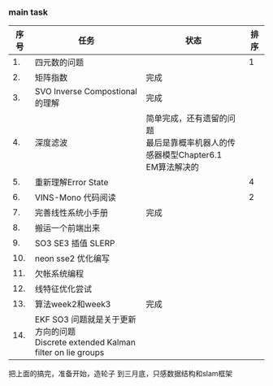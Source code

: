 <!--
 * @Author: Liu Weilong
 * @Date: 2021-02-21 22:40:51
 * @LastEditors: Liu Weilong 
 * @LastEditTime: 2021-03-05 09:11:18
 * @Description: 
-->
### main task

序号|任务|状态|排序
---|---|---|---
1.  |四元数的问题||          1 
2.  |矩阵指数|完成|
3.  |SVO Inverse Compostional的理解|完成|
4.  |深度滤波|简单完成，还有遗留的问题<br>最后是靠概率机器人的传感器模型Chapter6.1<br>EM算法解决的|
5.  |重新理解Error State ||4 
6.  |VINS-Mono 代码阅读||   2 
7.  |完善线性系统小手册|完成|
8.  |搬运一个前端出来|
9.  |SO3 SE3 插值 SLERP||
10. |neon sse2 优化编写||
11. |欠帐系统编程||
12. |线特征优化尝试||
13. |算法week2和week3|完成|
14. |EKF SO3 问题就是关于更新方向的问题<br> Discrete extended Kalman filter on lie groups|


把上面的搞完，准备开始，造轮子
到三月底，只感数据结构和slam框架
